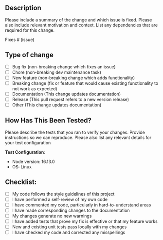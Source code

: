 ## Description

Please include a summary of the change and which issue is fixed. Please also include relevant motivation and context. List any dependencies that are required for this change.

Fixes # (issue)

## Type of change

- [ ] Bug fix (non-breaking change which fixes an issue)
- [ ] Chore (non-breaking dev maintenance task)
- [ ] New feature (non-breaking change which adds functionality)
- [ ] Breaking change (fix or feature that would cause existing functionality to not work as expected)
- [ ] Documentation (This change updates documentation)
- [ ] Release (This pull request refers to a new version release)
- [ ] Other (This change updates documentation)

## How Has This Been Tested?

Please describe the tests that you ran to verify your changes. Provide instructions so we can reproduce. Please also list any relevant details for your test configuration

**Test Configuration**:

- Node version: 16.13.0
- OS: Linux

## Checklist:

- [ ] My code follows the style guidelines of this project
- [ ] I have performed a self-review of my own code
- [ ] I have commented my code, particularly in hard-to-understand areas
- [ ] I have made corresponding changes to the documentation
- [ ] My changes generate no new warnings
- [ ] I have added tests that prove my fix is effective or that my feature works
- [ ] New and existing unit tests pass locally with my changes
- [ ] I have checked my code and corrected any misspellings
